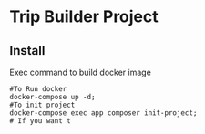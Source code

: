 # Trip Builder Project

## Install 

Exec command to build docker image
```
#To Run docker
docker-compose up -d;
#To init project
docker-compose exec app composer init-project; 
# If you want t

```
